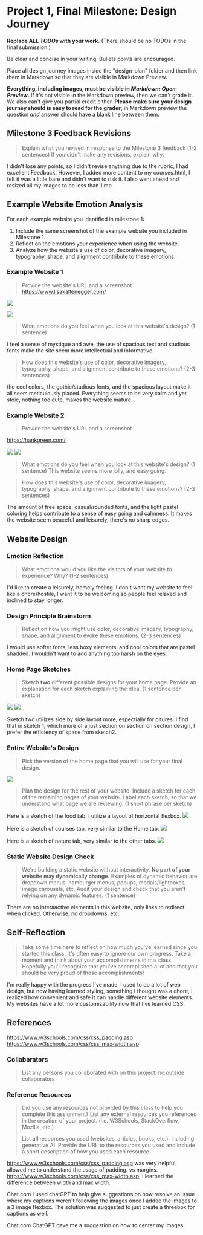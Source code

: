 # Project 1, Final Milestone: Design Journey

**Replace ALL _TODOs_ with your work.** (There should be no TODOs in the final submission.)

Be clear and concise in your writing. Bullets points are encouraged.

Place all design journey images inside the "design-plan" folder and then link them in Markdown so that they are visible in Markdown Preview.

**Everything, including images, must be visible in _Markdown: Open Preview_.** If it's not visible in the Markdown preview, then we can't grade it. We also can't give you partial credit either. **Please make sure your design journey should is easy to read for the grader;** in Markdown preview the question _and_ answer should have a blank line between them.


## Milestone 3 Feedback Revisions
> Explain what you revised in response to the Milestone 3 feedback (1-2 sentences)
> If you didn't make any revisions, explain why.

I didn't lose any points, so I didn't revise anything due to the rubric; I had excellent Feedback. However, I added more content to my courses.html, I felt it was a little bare and didn't want to risk it. I also went ahead and resized all my images to be less than 1 mb.


## Example Website Emotion Analysis

For each example website you identified in milestone 1:

1. Include the same screenshot of the example website you included in Milestone 1.
2. Reflect on the emotions your experience when using the website.
3. Analyze how the website's use of color, decorative imagery, typography, shape, and alignment contribute to these emotions.

### Example Website 1
> Provide the website's URL and a screenshot
<https://www.lisakaltenegger.com/>

![](lisa1.png)

![](lisa2.png)

> What emotions do you feel when you look at this website's design? (1 sentence)

I feel a sense of mystique and awe, the use of spacious text and studious fonts make the site seem more intellectual and informative.


> How does this website's use of color, decorative imagery, typography, shape, and alignment contribute to these emotions? (2-3 sentences)

the cool colors, the gothic/studious fonts, and the spacious layout make it all seem meticulously placed. Everything seems to be very calm and yet stoic, nothing too cute, makes the website mature.


### Example Website 2
> Provide the website's URL and a screenshot

<https://hankgreen.com/>

![](hank1.png)
![](hank2.png)


> What emotions do you feel when you look at this website's design? (1 sentence)
This website seems more jolly, and easy going.

> How does this website's use of color, decorative imagery, typography, shape, and alignment contribute to these emotions? (2-3 sentences)

The amount of free space, casual/rounded fonts, and the light pastel coloring helps contribute to a sense of easy going and calmness. It makes the website seem peaceful and leisurely, there's no sharp edges.


## Website Design

### Emotion Reflection
> What emotions would you like the visitors of your website to experience? Why? (1-2 sentences)

I'd like to create a leisurely, homely feeling. I don't want my website to feel like a chore/hostile, I want it to be welcoming so people feel relaxed and inclined to stay longer.


### Design Principle Brainstorm
> Reflect on how you might use color, decorative imagery, typography, shape, and alignment to evoke these emotions. (2-3 sentences)

I would use softer fonts, less boxy elements, and cool colors that are pastel shadded. I wouldn't want to add anything too harsh on the eyes.


### Home Page Sketches
> Sketch **two** different possible designs for your home page.
> Provide an explanation for each sketch explaining the idea. (1 sentence per sketch)

![](sketch1.jpg)
![](sketch2.jpg)



Sketch two utilizes side by side layout more, espectially for pitures. I find that in sketch 1, which more of a just section on section on section design, I prefer the efficiency of space from sketch2.

### Entire Website's Design
> Pick the version of the home page that you will use for your final design.

![](sketch2.jpg)

> Plan the design for the rest of your website.
> Include a sketch for each of the remaining pages of your website.
> Label each sketch, so that we understand what page we are reviewing. (1 short phrase per sketch)

Here is a sketch of the food tab. I utilize a layout of horizontal flexbox.
![](sketch3.jpg)

Here is a sketch of courses tab, very similar to the Home tab.
![](sketch4.jpg)

Here is a sketch of nature tab, very similar to the other tabs.
![](sketch5.jpg)



### Static Website Design Check
> We're building a static website without interactivity.
> **No part of your website may dynamically change.**
> Examples of dynamic behavior are dropdown menus, hamburger menus, popups, modals/lightboxes, image carousels, etc.
> Audit your design and check that you aren't relying on any dynamic features. (1 sentence)

There are no interaactive elements in this website, only links to redirect when clicked. Otherwise, no dropdowns, etc.


## Self-Reflection
> Take some time here to reflect on how much you've learned since you started this class. It's often easy to ignore our own progress. Take a moment and think about your accomplishments in this class. Hopefully you'll recognize that you've accomplished a lot and that you should be very proud of those accomplishments!

I'm really happy with the progress I've made. I used to do a lot of web design, but now having learned styling, something I thought was a chore, I realized how convenient and safe it can handle different website elements. My websites have a lot more customizability now that I've learned CSS.


## References

<https://www.w3schools.com/css/css_padding.asp>
<https://www.w3schools.com/css/css_max-width.asp>

### Collaborators
> List any persons you collaborated with on this project.
no outside collaborators


### Reference Resources
> Did you use any resources not provided by this class to help you complete this assignment?
> List any external resources you referenced in the creation of your project. (i.e. W3Schools, StackOverflow, Mozilla, etc.)
>
> List **all** resources you used (websites, articles, books, etc.), including generative AI.
> Provide the URL to the resources you used and include a short description of how you used each resource.

<https://www.w3schools.com/css/css_padding.asp>
was very helpful, allowed me to understand the usage of padding. vs margins.
<https://www.w3schools.com/css/css_max-width.asp>,
I learned the difference between width and max width.

Chat.com
I used chatGPT to help give suggestions on how resolve an issue where my captions weren't following the images once I added the images to a 3 image flexbox. The solution was suggested to just create a threebox for captions as well.

Chat.com
ChatGPT gave me a suggestion on how to center my images.
